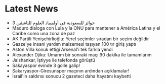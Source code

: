 # Latest News
-  3 جوائز للسعودية في أولمبياد العلوم للناشئين
-  Maduro dialoga con Lula y la ONU para mantener a América Latina y el Caribe como una zona de paz
-  AK Partili Yenişehirlioğlu: Yerel seçimler sıradan bir seçim değildir
-  Gazze'ye insani yardım malzemesi taşıyan 100 tır giriş yaptı
-  Aston Villa konuk ettiği Arsenal'i tek farkla yendi
-  Alexander Djiku: Umarım bir sonraki maçı 90 dakika ile tamamlarım
-  Jaishankar, Iştiyye ile telefonda görüştü
-  Sakayaspor evinde 3 golle galip!
-  Sakaryaspor-Giresunspor maçının ardından açıklamalar!
-  İsrail'in saldırısı sonucu 2 gazeteci daha hayatını kaybetti
